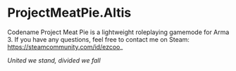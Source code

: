 # ProjectMeatPie.Altis

Codename Project Meat Pie is a lightweight roleplaying gamemode for Arma 3. If you have any questions, feel free to contact me on Steam: https://steamcommunity.com/id/ezcoo_

*United we stand, divided we fall*